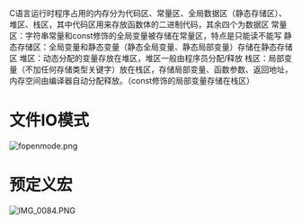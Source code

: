 
C语言运行时程序占用的内存分为代码区、常量区、全局数据区（静态存储区）、堆区、栈区，其中代码区用来存放函数体的二进制代码，其余四个为数据区
常量区：字符串常量和const修饰的全局变量被存储在常量区，特点是只能读不能写
静态存储区：全局变量和静态变量（静态全局变量、静态局部变量）存储在静态存储区
堆区：动态分配的变量存放在堆区，堆区一般由程序员分配/释放
栈区：局部变量（不加任何存储类型关键字）放在栈区，存储局部变量、函数参数、返回地址，内存空间由编译器自动分配释放。（const修饰的局部变量存储在栈区）

# 文件IO模式

![fopenmode.png](https://zjmantou-drawingbed.oss-cn-hangzhou.aliyuncs.com/picture/202312021804361.png)

# 预定义宏

![IMG_0084.PNG](https://zjmantou-drawingbed.oss-cn-hangzhou.aliyuncs.com/picture/202312032112591.PNG)

